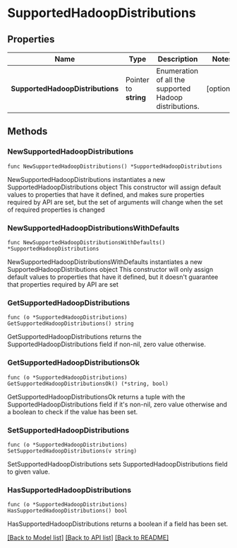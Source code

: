 # SupportedHadoopDistributions

## Properties

Name | Type | Description | Notes
------------ | ------------- | ------------- | -------------
**SupportedHadoopDistributions** | Pointer to **string** | Enumeration of all the supported Hadoop distributions. | [optional] 

## Methods

### NewSupportedHadoopDistributions

`func NewSupportedHadoopDistributions() *SupportedHadoopDistributions`

NewSupportedHadoopDistributions instantiates a new SupportedHadoopDistributions object
This constructor will assign default values to properties that have it defined,
and makes sure properties required by API are set, but the set of arguments
will change when the set of required properties is changed

### NewSupportedHadoopDistributionsWithDefaults

`func NewSupportedHadoopDistributionsWithDefaults() *SupportedHadoopDistributions`

NewSupportedHadoopDistributionsWithDefaults instantiates a new SupportedHadoopDistributions object
This constructor will only assign default values to properties that have it defined,
but it doesn't guarantee that properties required by API are set

### GetSupportedHadoopDistributions

`func (o *SupportedHadoopDistributions) GetSupportedHadoopDistributions() string`

GetSupportedHadoopDistributions returns the SupportedHadoopDistributions field if non-nil, zero value otherwise.

### GetSupportedHadoopDistributionsOk

`func (o *SupportedHadoopDistributions) GetSupportedHadoopDistributionsOk() (*string, bool)`

GetSupportedHadoopDistributionsOk returns a tuple with the SupportedHadoopDistributions field if it's non-nil, zero value otherwise
and a boolean to check if the value has been set.

### SetSupportedHadoopDistributions

`func (o *SupportedHadoopDistributions) SetSupportedHadoopDistributions(v string)`

SetSupportedHadoopDistributions sets SupportedHadoopDistributions field to given value.

### HasSupportedHadoopDistributions

`func (o *SupportedHadoopDistributions) HasSupportedHadoopDistributions() bool`

HasSupportedHadoopDistributions returns a boolean if a field has been set.


[[Back to Model list]](../README.md#documentation-for-models) [[Back to API list]](../README.md#documentation-for-api-endpoints) [[Back to README]](../README.md)


